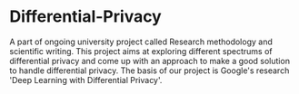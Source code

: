 # Differential-Privacy
A part of ongoing university project called Research methodology and scientific writing. This project aims at exploring different spectrums of differential privacy and come up with an approach to make a good solution to handle differential privacy. The basis of our project is Google's research 'Deep Learning with Differential Privacy'.
